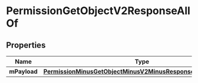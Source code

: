 
# PermissionGetObjectV2ResponseAllOf

## Properties
Name | Type | Description | Notes
------------ | ------------- | ------------- | -------------
**mPayload** | [**PermissionMinusGetObjectMinusV2MinusResponseMinusMPayload**](PermissionMinusGetObjectMinusV2MinusResponseMinusMPayload.md) |  | 



